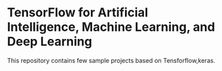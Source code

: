 #  TensorFlow for Artificial Intelligence, Machine Learning, and Deep Learning
This repository contains few sample projects based on Tensforflow,keras.
